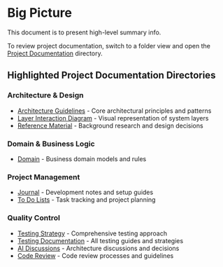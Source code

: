 # Big Picture
This document is to present high-level summary info.

To review project documentation, switch to a folder view and open the [Project Documentation](../) directory.

## Highlighted Project Documentation Directories

### Architecture & Design
- [Architecture Guidelines](../02-Architecture/Architecture%20Guidelines.md) - Core architectural principles and patterns
- [Layer Interaction Diagram](../02-Architecture/Layer%20Interaction%20Diagram.md) - Visual representation of system layers
- [Reference Material](../02-Architecture/Reference%20Material/) - Background research and design decisions

### Domain & Business Logic
- [Domain](../03-Domain/) - Business domain models and rules

### Project Management
- [Journal](../04-Project%20Management/Journal/) - Development notes and setup guides
- [To Do Lists](../04-Project%20Management/To%20Do%20Lists/) - Task tracking and project planning

### Quality Control
- [Testing Strategy](../05-Quality%20Control/Testing/1-Testing%20Strategy.md) - Comprehensive testing approach
- [Testing Documentation](../05-Quality%20Control/Testing/) - All testing guides and strategies
- [AI Discussions](../05-Quality%20Control/AI%20Discussions/) - Architecture discussions and decisions
- [Code Review](../05-Quality%20Control/Code%20Review/) - Code review processes and guidelines
